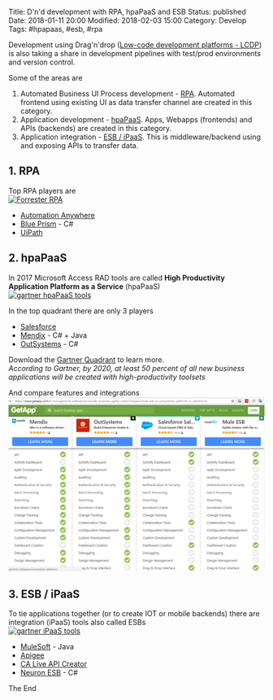Title: D'n'd development with RPA, hpaPaaS and ESB
Status: published
Date: 2018-01-11 20:00
Modified: 2018-02-03 15:00
Category: Develop
Tags: #hpapaas, #esb, #rpa

Development using Drag'n'drop ([Low-code development platforms - LCDP](https://en.wikipedia.org/wiki/Low-code_development_platforms))
 is also taking a share in development pipelines with test/prod environments and version control.

Some of the areas are

1. Automated Business UI Process development - [RPA](https://en.wikipedia.org/wiki/Robotic_process_automation). Automated frontend using existing UI as data transfer channel are created in this category. 
2. Application development - [hpaPaaS](https://en.wikipedia.org/wiki/Platform_as_a_service). Apps, Webapps (frontends) and APIs (backends) are created in this category.
3. Application integration - [ESB / iPaaS](https://en.wikipedia.org/wiki/Enterprise_service_bus). This is middleware/backend using and exposing APIs to transfer data.

## 1. RPA

Top RPA players are  
[![Forrester RPA](https://discourse-cdn-sjc1.com/business2/uploads/uipath/optimized/2X/6/640e7c77d0e13254150952ee7d6ed66959201abf_1_577x500.png)](https://forum.uipath.com/t/uipath-vs-other-rpa-vendor/1748/9)

* [Automation Anywhere](https://www.automationanywhere.com/)
* [Blue Prism](http://www.blueprism.com/) - C#
* [UiPath](https://www.uipath.com/)

## 2. hpaPaaS

In 2017 Microsoft Access RAD tools are called **High Productivity Application Platform as a Service** (hpaPaaS)  
[![gartner hpaPaaS tools](https://images.mendix.com/wp-content/uploads/Gartner-High-Productivity-aPaaS-Magic-Quadrant.png)](https://www.mendix.com/resources/gartner-high-productivity-apaas/)

In the top quadrant there are only 3 players

* [Salesforce](https://www.salesforce.com/)
* [Mendix](https://www.mendix.com/) - C# + Java
* [OutSystems](https://www.outsystems.com/) - C#

Download the [Gartner Quadrant](https://www.mendix.com/resources/gartner-high-productivity-apaas/) to learn more.  
*According to Gartner, by 2020, at least 50 percent of all new business applications will be created with high-productivity toolsets*

And compare features and integrations  
[![compare features and integrations](img/2018/2018-01-11-hpaPaaS1.PNG)](https://www.getapp.com/it-management-software/a/mendix-business-agility-suite/compare/mule-esb-vs-outsystems-platform-vs-salesforce/)

## 3. ESB / iPaaS

To tie applications together (or to create IOT or mobile backends) there are integration (iPaaS) tools also called ESBs  
[![gartner iPaaS tools](https://www.gartner.com/resources/277600/277632/277632_0001.png;wa4459b121dae44439?reprintKey=1-3KZGFI4)](https://www.mulesoft.com/ty/report/gartner-magic-quadrant-api)

* [MuleSoft](https://www.mulesoft.com/platform/enterprise-integration) - Java
* [Apigee](https://apigee.com/api-management/)
* [CA Live API Creator](https://www.ca.com/us/products/ca-live-api-creator.html)
* [Neuron ESB](http://www.neuronesb.com/#) - C#

The End